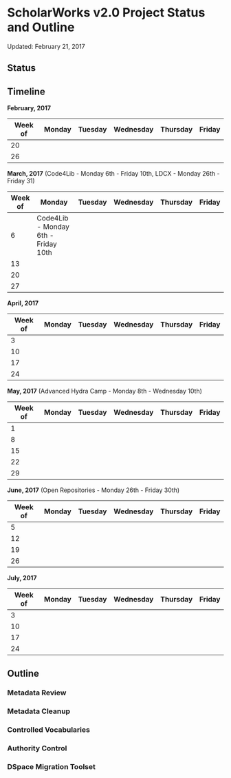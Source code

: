 # ScholarWorks v2.0 Project Status and Outline #
Updated: February 21, 2017

## Status ##

## Timeline ##

**February, 2017**

| Week of | Monday | Tuesday | Wednesday | Thursday | Friday |
|---|---|---|---|---|---|
| 20 |  |  |  |  |   |
| 26 |  |  |  |  |   |

**March, 2017** (Code4Lib - Monday 6th - Friday 10th, LDCX - Monday 26th - Friday 31)

| Week of | Monday | Tuesday | Wednesday | Thursday | Friday |
|---|---|---|---|---|---|
| 6 | Code4Lib - Monday 6th - Friday 10th |||||
| 13 |  |  |  |  |   |
| 20 |  |  |  |  |   |
| 27 |  |  |  |  |   |

**April, 2017**

| Week of | Monday | Tuesday | Wednesday | Thursday | Friday |
|---|---|---|---|---|---|
| 3 |  |  |  |  |   |
| 10 |  |  |  |  |   |
| 17 |  |  |  |  |   |
| 24 |  |  |  |  |   |

**May, 2017** (Advanced Hydra Camp - Monday 8th - Wednesday 10th)

| Week of | Monday | Tuesday | Wednesday | Thursday | Friday |
|---|---|---|---|---|---|
| 1 |  |  |  |  |   |
| 8 |  |  |  |  |   |
| 15 |  |  |  |  |   |
| 22 |  |  |  |  |   |
| 29 |  |  |  |  |   |

**June, 2017** (Open Repositories - Monday 26th - Friday 30th)

| Week of | Monday | Tuesday | Wednesday | Thursday | Friday |
|---|---|---|---|---|---|
| 5 |  |  |  |  |   |
| 12 |  |  |  |  |   |
| 19 |  |  |  |  |   |
| 26 |  |  |  |  |   |

**July, 2017**

| Week of | Monday | Tuesday | Wednesday | Thursday | Friday |
|---|---|---|---|---|---|
| 3 |  |  |  |  |   |
| 10 |  |  |  |  |   |
| 17 |  |  |  |  |   |
| 24 |  |  |  |  |   |

## Outline ##

### Metadata Review ###
### Metadata Cleanup ###
### Controlled Vocabularies ###
### Authority Control ###
### DSpace Migration Toolset ###